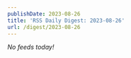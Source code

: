 ```yaml
---
publishDate: 2023-08-26
title: 'RSS Daily Digest: 2023-08-26'
url: /digest/2023-08-26
---
```


_No feeds today!_
